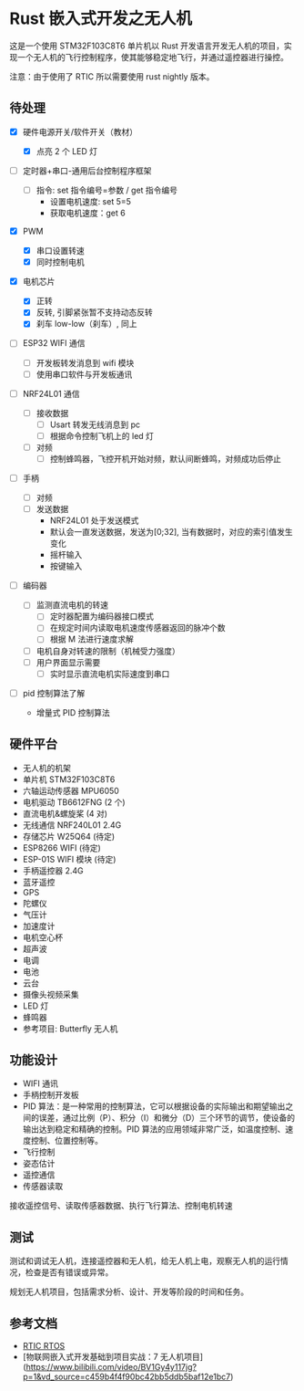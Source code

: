 # Rust 嵌入式开发之无人机

这是一个使用 STM32F103C8T6 单片机以 Rust 开发语言开发无人机的项目，实现一个无人机的飞行控制程序，使其能够稳定地飞行，并通过遥控器进行操控。

注意：由于使用了 RTIC 所以需要使用 rust nightly 版本。

## 待处理

- [x] 硬件电源开关/软件开关（教材）
  - [x] 点亮 2 个 LED 灯
- [ ] 定时器+串口-通用后台控制程序框架

  - [ ] 指令: set 指令编号=参数 / get 指令编号
    - 设置电机速度: set 5=5
    - 获取电机速度：get 6

- [x] PWM

  - [x] 串口设置转速
  - [x] 同时控制电机

- [x] 电机芯片

  - [x] 正转
  - [x] 反转, 引脚紧张暂不支持动态反转
  - [x] 刹车 low-low（刹车）, 同上

- [ ] ESP32 WIFI 通信

  - [ ] 开发板转发消息到 wifi 模块
  - [ ] 使用串口软件与开发板通讯

- [ ] NRF24L01 通信

  - [ ] 接收数据
    - [ ] Usart 转发无线消息到 pc
    - [ ] 根据命令控制飞机上的 led 灯
  - [ ] 对频
    - [ ] 控制蜂鸣器，飞控开机开始对频，默认间断蜂鸣，对频成功后停止

- [ ] 手柄

  - [ ] 对频
  - [ ] 发送数据
    - NRF24L01 处于发送模式
    - 默认会一直发送数据，发送为[0;32], 当有数据时，对应的索引值发生变化
    - 摇杆输入
    - 按键输入

- [ ] 编码器

  - [ ] 监测直流电机的转速
    - [ ] 定时器配置为编码器接口模式
    - [ ] 在规定时间内读取电机速度传感器返回的脉冲个数
    - [ ] 根据 M 法进行速度求解
  - [ ] 电机自身对转速的限制（机械受力强度）
  - [ ] 用户界面显示需要
    - [ ] 实时显示直流电机实际速度到串口

- [ ] pid 控制算法了解
  - 增量式 PID 控制算法

## 硬件平台

- 无人机的机架
- 单片机 STM32F103C8T6
- 六轴运动传感器 MPU6050
- 电机驱动 TB6612FNG (2 个)
- 直流电机&螺旋桨 (4 对)
- 无线通信 NRF240L01 2.4G
- 存储芯片 W25Q64 (待定)
- ESP8266 WIFI (待定)
- ESP-01S WIFI 模块 (待定)
- 手柄遥控器 2.4G
- 蓝牙遥控
- GPS
- 陀螺仪
- 气压计
- 加速度计
- 电机空心杯
- 超声波
- 电调
- 电池
- 云台
- 摄像头视频采集
- LED 灯
- 蜂鸣器
- 参考项目: Butterfly 无人机

## 功能设计

- WIFI 通讯
- 手柄控制开发板
- PID 算法：是一种常用的控制算法，它可以根据设备的实际输出和期望输出之间的误差，通过比例（P）、积分（I）和微分（D）三个环节的调节，使设备的输出达到稳定和精确的控制。PID 算法的应用领域非常广泛，如温度控制、速度控制、位置控制等。
- 飞行控制
- 姿态估计
- 遥控通信
- 传感器读取

接收遥控信号、读取传感器数据、执行飞行算法、控制电机转速

## 测试

测试和调试无人机，连接遥控器和无人机，给无人机上电，观察无人机的运行情况，检查是否有错误或异常。

规划无人机项目，包括需求分析、设计、开发等阶段的时间和任务。

## 参考文档

- [RTIC RTOS](https://rtic.rs/2/book/en/preface.html)
- [物联网嵌入式开发基础到项目实战：7 无人机项目] (https://www.bilibili.com/video/BV1Gy4y117jg?p=1&vd_source=c459b4f4f90bc42bb5ddb5baf12e1bc7)
